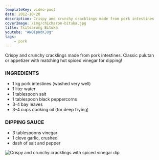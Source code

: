 ```yaml
---
templateKey: video-post
date: 2012-10-20
description: Crispy and crunchy cracklings made from pork intestines
coverImage: /img/chicharon-bituka.jpg
title: Tsitsarong Bituka
youtube: "ANOIpWdKJ8g"
tags:
    - pork
---
```


Crispy and crunchy cracklings made from pork intestines. Classic pulutan or appetizer with matching hot spiced vinegar for dipping!

### INGREDIENTS
* 1 kg pork intestines (washed very well)
* 1 liter water
* 1 tablespoon salt
* 1 tablespoon black peppercorns
* 3-4 bay leaves
* 3-4 cups cooking oil (for deep frying)

### DIPPING SAUCE
* 3 tablespoons vinegar
* 1 clove garlic, crushed
* dash of salt and pepper

![Crispy and crunchy cracklings with spiced vinegar dip](/img/chicharon-bituka.jpg)

